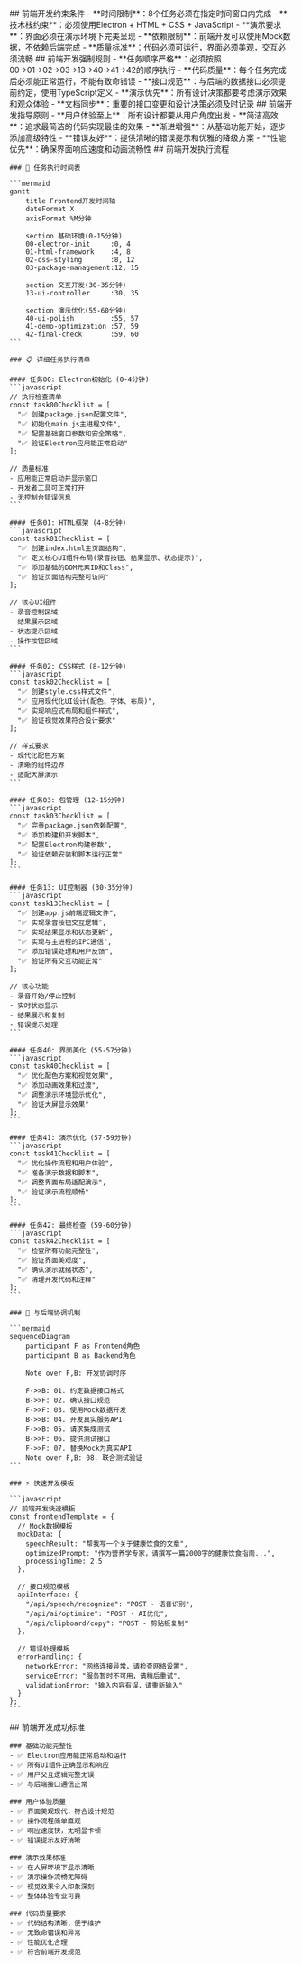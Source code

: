 <execution>
  <constraint>
    ## 前端开发约束条件
    - **时间限制**：8个任务必须在指定时间窗口内完成
    - **技术栈约束**：必须使用Electron + HTML + CSS + JavaScript
    - **演示要求**：界面必须在演示环境下完美呈现  
    - **依赖限制**：前端开发可以使用Mock数据，不依赖后端完成
    - **质量标准**：代码必须可运行，界面必须美观，交互必须流畅
  </constraint>

  <rule>
    ## 前端开发强制规则
    - **任务顺序严格**：必须按照00→01→02→03→13→40→41→42的顺序执行
    - **代码质量**：每个任务完成后必须能正常运行，不能有致命错误
    - **接口规范**：与后端的数据接口必须提前约定，使用TypeScript定义
    - **演示优先**：所有设计决策都要考虑演示效果和观众体验
    - **文档同步**：重要的接口变更和设计决策必须及时记录
  </rule>

  <guideline>
    ## 前端开发指导原则
    - **用户体验至上**：所有设计都要从用户角度出发
    - **简洁高效**：追求最简洁的代码实现最佳的效果
    - **渐进增强**：从基础功能开始，逐步添加高级特性
    - **错误友好**：提供清晰的错误提示和优雅的降级方案
    - **性能优先**：确保界面响应速度和动画流畅性
  </guideline>

  <process>
    ## 前端开发执行流程
    
    ### 🚀 任务执行时间表
    
    ```mermaid
    gantt
        title Frontend开发时间轴
        dateFormat X
        axisFormat %M分钟
        
        section 基础环境(0-15分钟)
        00-electron-init     :0, 4
        01-html-framework    :4, 8  
        02-css-styling       :8, 12
        03-package-management:12, 15
        
        section 交互开发(30-35分钟)
        13-ui-controller     :30, 35
        
        section 演示优化(55-60分钟)  
        40-ui-polish         :55, 57
        41-demo-optimization :57, 59
        42-final-check       :59, 60
    ```
    
    ### 📋 详细任务执行清单
    
    #### 任务00: Electron初始化 (0-4分钟)
    ```javascript
    // 执行检查清单
    const task00Checklist = [
      "✅ 创建package.json配置文件",
      "✅ 初始化main.js主进程文件", 
      "✅ 配置基础窗口参数和安全策略",
      "✅ 验证Electron应用能正常启动"
    ];
    
    // 质量标准
    - 应用能正常启动并显示窗口
    - 开发者工具可正常打开
    - 无控制台错误信息
    ```
    
    #### 任务01: HTML框架 (4-8分钟)
    ```javascript
    const task01Checklist = [
      "✅ 创建index.html主页面结构",
      "✅ 定义核心UI组件布局(录音按钮、结果显示、状态提示)",
      "✅ 添加基础的DOM元素ID和Class",
      "✅ 验证页面结构完整可访问"
    ];
    
    // 核心UI组件
    - 录音控制区域
    - 结果展示区域  
    - 状态提示区域
    - 操作按钮区域
    ```
    
    #### 任务02: CSS样式 (8-12分钟)
    ```javascript
    const task02Checklist = [
      "✅ 创建style.css样式文件",
      "✅ 应用现代化UI设计(配色、字体、布局)",
      "✅ 实现响应式布局和组件样式",
      "✅ 验证视觉效果符合设计要求"
    ];
    
    // 样式要求
    - 现代化配色方案
    - 清晰的组件边界
    - 适配大屏演示
    ```
    
    #### 任务03: 包管理 (12-15分钟)
    ```javascript
    const task03Checklist = [
      "✅ 完善package.json依赖配置",
      "✅ 添加构建和开发脚本",
      "✅ 配置Electron构建参数",
      "✅ 验证依赖安装和脚本运行正常"
    ];
    ```
    
    #### 任务13: UI控制器 (30-35分钟)
    ```javascript
    const task13Checklist = [
      "✅ 创建app.js前端逻辑文件",
      "✅ 实现录音按钮交互逻辑",
      "✅ 实现结果显示和状态更新",
      "✅ 实现与主进程的IPC通信",
      "✅ 添加错误处理和用户反馈",
      "✅ 验证所有交互功能正常"
    ];
    
    // 核心功能
    - 录音开始/停止控制
    - 实时状态显示
    - 结果展示和复制
    - 错误提示处理
    ```
    
    #### 任务40: 界面美化 (55-57分钟)
    ```javascript
    const task40Checklist = [
      "✅ 优化配色方案和视觉效果",
      "✅ 添加动画效果和过渡",
      "✅ 调整演示环境显示优化",
      "✅ 验证大屏显示效果"
    ];
    ```
    
    #### 任务41: 演示优化 (57-59分钟)  
    ```javascript
    const task41Checklist = [
      "✅ 优化操作流程和用户体验",
      "✅ 准备演示数据和脚本",
      "✅ 调整界面布局适配演示",
      "✅ 验证演示流程顺畅"
    ];
    ```
    
    #### 任务42: 最终检查 (59-60分钟)
    ```javascript
    const task42Checklist = [
      "✅ 检查所有功能完整性",
      "✅ 验证界面美观度",
      "✅ 确认演示就绪状态",
      "✅ 清理开发代码和注释"
    ];
    ```
    
    ### 🔗 与后端协调机制
    
    ```mermaid
    sequenceDiagram
        participant F as Frontend角色
        participant B as Backend角色
        
        Note over F,B: 开发协调时序
        
        F->>B: 01. 约定数据接口格式
        B->>F: 02. 确认接口规范
        F->>F: 03. 使用Mock数据开发
        B->>B: 04. 开发真实服务API
        F->>B: 05. 请求集成测试
        B->>F: 06. 提供测试接口
        F->>F: 07. 替换Mock为真实API
        Note over F,B: 08. 联合测试验证
    ```
    
    ### ⚡ 快速开发模板
    
    ```javascript
    // 前端开发快速模板
    const frontendTemplate = {
      // Mock数据模板
      mockData: {
        speechResult: "帮我写一个关于健康饮食的文章",
        optimizedPrompt: "作为营养学专家，请撰写一篇2000字的健康饮食指南...",
        processingTime: 2.5
      },
      
      // 接口规范模板
      apiInterface: {
        "/api/speech/recognize": "POST - 语音识别",
        "/api/ai/optimize": "POST - AI优化",
        "/api/clipboard/copy": "POST - 剪贴板复制"
      },
      
      // 错误处理模板
      errorHandling: {
        networkError: "网络连接异常，请检查网络设置",
        serviceError: "服务暂时不可用，请稍后重试", 
        validationError: "输入内容有误，请重新输入"
      }
    };
    ```
  </process>

  <criteria>
    ## 前端开发成功标准
    
    ### 基础功能完整性
    - ✅ Electron应用能正常启动和运行
    - ✅ 所有UI组件正确显示和响应
    - ✅ 用户交互逻辑完整无误
    - ✅ 与后端接口通信正常
    
    ### 用户体验质量  
    - ✅ 界面美观现代，符合设计规范
    - ✅ 操作流程简单直观
    - ✅ 响应速度快，无明显卡顿
    - ✅ 错误提示友好清晰
    
    ### 演示效果标准
    - ✅ 在大屏环境下显示清晰
    - ✅ 演示操作流畅无障碍
    - ✅ 视觉效果令人印象深刻
    - ✅ 整体体验专业可靠
    
    ### 代码质量要求
    - ✅ 代码结构清晰，便于维护
    - ✅ 无致命错误和异常
    - ✅ 性能优化合理
    - ✅ 符合前端开发规范
  </criteria>
</execution> 